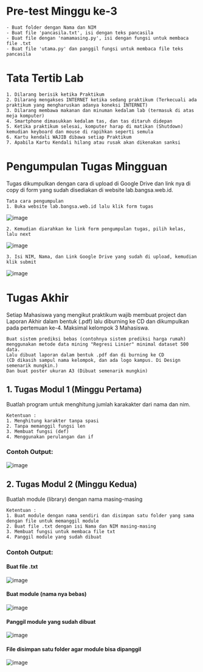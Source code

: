 # Pre-test Minggu ke-3
```
- Buat folder dengan Nama dan NIM
- Buat file 'pancasila.txt', isi dengan teks pancasila
- Buat file dengan 'namamasing.py', isi dengan fungsi untuk membaca file .txt
- Buat file 'utama.py' dan panggil fungsi untuk membaca file teks pancasila
```

# Tata Tertib Lab
```
1. Dilarang berisik ketika Praktikum
2. Dilarang mengakses INTERNET ketika sedang praktikum (Terkecuali ada praktikum yang mengharuskan adanya koneksi INTERNET)
3. Dilarang membawa makanan dan minuman kedalam lab (termasuk di atas meja komputer)
4. Smartphone dimasukkan kedalam tas, dan tas ditaruh didepan
5. Ketika praktikum selesai, komputer harap di matikan (Shutdown) kemudian keyboard dan mouse di rapihkan seperti semula
6. Kartu kendali WAJIB dibawa setiap Praktikum
7. Apabila Kartu Kendali hilang atau rusak akan dikenakan sanksi
```

# Pengumpulan Tugas Mingguan
Tugas dikumpulkan dengan cara di upload di Google Drive dan link nya di copy di form yang sudah disediakan di website lab.bangsa.web.id.
```
Tata cara pengumpulan
1. Buka website lab.bangsa.web.id lalu klik form tugas
```
![image](https://user-images.githubusercontent.com/22215113/222667991-973baa48-e905-41a4-bb03-d8d7022a272e.png)
```
2. Kemudian diarahkan ke link form pengumpulan tugas, pilih kelas, lalu next
```
![image](https://user-images.githubusercontent.com/22215113/222668078-230a408e-9ed8-4e2a-a92b-4dc7d4b0359b.png)
```
3. Isi NIM, Nama, dan Link Google Drive yang sudah di upload, kemudian klik submit
```
![image](https://user-images.githubusercontent.com/22215113/222668278-85b27507-c14f-4e32-991c-7c5b217175a5.png)

# Tugas Akhir
Setiap Mahasiswa yang mengikut praktikum wajib membuat project dan Laporan Akhir dalam bentuk (.pdf) lalu diburning ke CD dan dikumpulkan pada pertemuan ke-4. Maksimal kelompok 3 Mahasiswa.
```
Buat sistem prediksi bebas (contohnya sistem prediksi harga rumah)
menggunakan metode data mining "Regresi Linier" minimal dataset 500 data.
Lalu dibuat laporan dalam bentuk .pdf dan di burning ke CD
(CD dikasih sampul nama kelompok, dan ada logo kampus. Di Design semenarik mungkin.)
Dan buat poster ukuran A3 (Dibuat semenarik mungkin)
```

## 1. Tugas Modul 1 (Minggu Pertama)
Buatlah program untuk menghitung jumlah karakakter dari nama dan nim.
```
Ketentuan :
1. Menghitung karakter tanpa spasi
2. Tanpa memanggil fungsi len
3. Membuat fungsi (def)
4. Menggunakan perulangan dan if
```
### Contoh Output:
![image](https://user-images.githubusercontent.com/22215113/222180884-8938d647-9142-4be8-b714-410f7123e24b.png)

## 2. Tugas Modul 2 (Minggu Kedua)
Buatlah module (library) dengan nama masing-masing
```
Ketentuan :
1. Buat module dengan nama sendiri dan disimpan satu folder yang sama dengan file untuk memanggil module
2. Buat file .txt dengan isi Nama dan NIM masing-masing
3. Membuat fungsi untuk membaca file txt
4. Panggil module yang sudah dibuat
```
### Contoh Output:
#### Buat file .txt
![image](https://user-images.githubusercontent.com/22215113/223308296-2e5c79bb-af30-4e6d-bfe5-6e1f07ad822d.png)
#### Buat module (nama nya bebas)
![image](https://user-images.githubusercontent.com/22215113/223308337-2e164ba2-dfa0-4c3a-9fe5-7895e5eae7b6.png)
#### Panggil module yang sudah dibuat
![image](https://user-images.githubusercontent.com/22215113/223308515-6ff4813a-f4a4-46c1-978c-68b4a3da54c6.png)
#### File disimpan satu folder agar module bisa dipanggil
![image](https://user-images.githubusercontent.com/22215113/223309214-cd1ae827-82d7-48f5-8a33-f4b0b5c11e8a.png)
